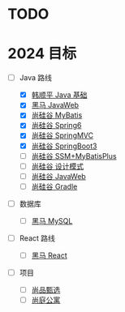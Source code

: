 # TODO

# 2024 目标

- [ ] Java 路线

  - [x] [韩顺平 Java 基础](https://www.bilibili.com/video/BV1fh411y7R8/)
  - [x] [黑马 JavaWeb](https://www.bilibili.com/video/BV1m84y1w7Tb)
  - [x] [尚硅谷 MyBatis](https://www.bilibili.com/video/av894307478/)
  - [x] [尚硅谷 Spring6](https://www.bilibili.com/video/BV1kR4y1b7Qc/)
  - [x] [尚硅谷 SpringMVC](https://www.bilibili.com/video/BV1Ry4y1574R)
  - [x] [尚硅谷 SpringBoot3](https://www.bilibili.com/video/BV1Es4y1q7Bf/)
  - [ ] [尚硅谷 SSM+MyBatisPlus](https://www.bilibili.com/video/BV1AP411s7D7/?spm_id_from=333.788.video.desc.click&vd_source=4cc541a67a2a414747f36ceb41d15b61)
  - [ ] [尚硅谷 设计模式](https://www.bilibili.com/video/BV1G4411c7N4/)
  - [ ] [尚硅谷 JavaWeb](https://www.bilibili.com/video/BV1UN411x7xe/) 
  - [ ] [尚硅谷 Gradle](https://www.bilibili.com/video/BV1yT41137Y7/)
- [ ] 数据库
  - [ ] [黑马 MySQL](https://www.bilibili.com/video/BV1Kr4y1i7ru/)
- [ ] React 路线
  - [ ] [黑马 React](https://www.bilibili.com/video/BV1ZB4y1Z7o8/)
- [ ] 项目
  - [ ] [尚品甄选](https://www.bilibili.com/video/BV1NF411S7DS/)
  - [ ] [尚庭公寓](https://www.bilibili.com/video/BV1At421K7gP)
